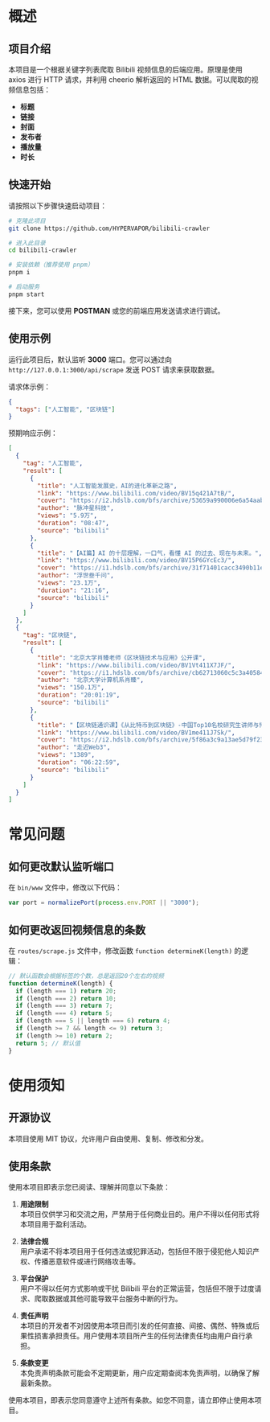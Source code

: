 # 概述

## 项目介绍

本项目是一个根据关键字列表爬取 Bilibili 视频信息的后端应用。原理是使用 axios 进行 HTTP 请求，并利用 cheerio 解析返回的 HTML 数据。可以爬取的视频信息包括：

- **标题**
- **链接**
- **封面**
- **发布者**
- **播放量**
- **时长**

## 快速开始

请按照以下步骤快速启动项目：

```bash
# 克隆此项目
git clone https://github.com/HYPERVAPOR/bilibili-crawler

# 进入此目录
cd bilibili-crawler

# 安装依赖（推荐使用 pnpm）
pnpm i

# 启动服务
pnpm start
```

接下来，您可以使用 **POSTMAN** 或您的前端应用发送请求进行调试。

## 使用示例

运行此项目后，默认监听 **3000** 端口。您可以通过向 `http://127.0.0.1:3000/api/scrape` 发送 POST 请求来获取数据。

请求体示例：

```json
{
  "tags": ["人工智能", "区块链"]
}
```

预期响应示例：

```json
[
  {
    "tag": "人工智能",
    "result": [
      {
        "title": "人工智能发展史，AI的进化革新之路",
        "link": "https://www.bilibili.com/video/BV15q421A7tB/",
        "cover": "https://i2.hdslb.com/bfs/archive/53659a990006e6a54aab0e1572ffe2f2110583aa.jpg@672w_378h_1c_!web-search-common-cover",
        "author": "脉冲星科技",
        "views": "5.9万",
        "duration": "08:47",
        "source": "bilibili"
      },
      {
        "title": "【AI篇】AI 的十层理解，一口气，看懂 AI 的过去、现在与未来。",
        "link": "https://www.bilibili.com/video/BV15P6GYcEc3/",
        "cover": "https://i1.hdslb.com/bfs/archive/31f71401cacc3490b11e9d1eb19efa7505171da6.jpg@672w_378h_1c_!web-search-common-cover",
        "author": "浮世叁千问",
        "views": "23.1万",
        "duration": "21:16",
        "source": "bilibili"
      }
    ]
  },
  {
    "tag": "区块链",
    "result": [
      {
        "title": "北京大学肖臻老师《区块链技术与应用》公开课",
        "link": "https://www.bilibili.com/video/BV1Vt411X7JF/",
        "cover": "https://i1.hdslb.com/bfs/archive/cb62713060c5c3a4058436fd5beba55f5894b70d.jpg@672w_378h_1c_!web-search-common-cover",
        "author": "北京大学计算机系肖臻",
        "views": "150.1万",
        "duration": "20:01:19",
        "source": "bilibili"
      },
      {
        "title": "【区块链通识课】《从比特币到区块链》-中国Top10名校研究生讲师与博士",
        "link": "https://www.bilibili.com/video/BV1me411J7Sk/",
        "cover": "https://i2.hdslb.com/bfs/archive/5f86a3c9a13ae5d79f23019c73079efdae83761e.png@672w_378h_1c_!web-search-common-cover",
        "author": "走近Web3",
        "views": "1389",
        "duration": "06:22:59",
        "source": "bilibili"
      }
    ]
  }
]
```

# 常见问题

## 如何更改默认监听端口

在 `bin/www` 文件中，修改以下代码：

```javascript
var port = normalizePort(process.env.PORT || "3000");
```

## 如何更改返回视频信息的条数

在 `routes/scrape.js` 文件中，修改函数 `function determineK(length)` 的逻辑：

```javascript
// 默认函数会根据标签的个数，总是返回20个左右的视频
function determineK(length) {
  if (length === 1) return 20;
  if (length === 2) return 10;
  if (length === 3) return 7;
  if (length === 4) return 5;
  if (length === 5 || length === 6) return 4;
  if (length >= 7 && length <= 9) return 3;
  if (length >= 10) return 2;
  return 5; // 默认值
}
```

# 使用须知

## 开源协议

本项目使用 MIT 协议，允许用户自由使用、复制、修改和分发。

## 使用条款

使用本项目即表示您已阅读、理解并同意以下条款：

1. **用途限制**  
   本项目仅供学习和交流之用，严禁用于任何商业目的。用户不得以任何形式将本项目用于盈利活动。

2. **法律合规**  
   用户承诺不将本项目用于任何违法或犯罪活动，包括但不限于侵犯他人知识产权、传播恶意软件或进行网络攻击等。

3. **平台保护**  
   用户不得以任何方式影响或干扰 Bilibili 平台的正常运营，包括但不限于过度请求、爬取数据或其他可能导致平台服务中断的行为。

4. **责任声明**  
   本项目的开发者不对因使用本项目而引发的任何直接、间接、偶然、特殊或后果性损害承担责任。用户使用本项目所产生的任何法律责任均由用户自行承担。

5. **条款变更**  
   本免责声明条款可能会不定期更新，用户应定期查阅本免责声明，以确保了解最新条款。

使用本项目，即表示您同意遵守上述所有条款。如您不同意，请立即停止使用本项目。
